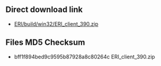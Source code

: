 ## Direct download link

- [ERI/build/win32/ERI_client_390.zip](https://raw.githubusercontent.com/Octanium91/ERI/master/build/win32/ERI_client_390.zip "ERI_client_390.zip 'bff1f894bed9c9595b87928a8c80264c'")

## Files MD5 Checksum

- bff1f894bed9c9595b87928a8c80264c ERI_client_390.zip